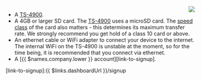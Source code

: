 <img style="float: right;padding-left: 10px;" src="/img/ts4900/ts4900.jpg">

* A [TS-4900][TS-link].
* A 4GB or larger SD card. The [TS-4900][TS-link] uses a microSD card. The [speed class][speed_class] of the card also matters - this determines its maximum transfer rate. We strongly recommend you get hold of a class 10 card or above.
* An ethernet cable or WiFi adapter to connect your device to the internet. The internal WiFi on the TS-4900 is unstable at the moment, so for the time being, it is recommended that you connect via ethernet.
* A [{{ $names.company.lower }} account][link-to-signup].

[link-to-signup]:{{ $links.dashboardUrl }}/signup

[speed_class]:https://en.wikipedia.org/wiki/Sd_card#Speed_class_rating
[TS-link]:https://www.embeddedarm.com/products/board-detail.php?product=TS-4900
